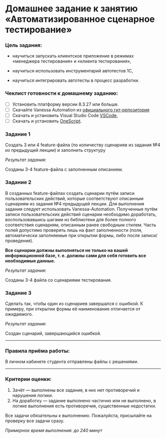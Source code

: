# Домашнее задание к занятию «Автоматизированное сценарное тестирование»


### Цель задания:

* научиться запускать клиентское приложение в режимах «менеджера тестирования» и «клиента тестирования»,

* научиться использовать инструментарий автотестов 1С,

* научиться интегрировать автотесты в процесс разработки.

### Чеклист готовности к домашнему заданию:

- [ ] Установить платформу версии 8.3.27 или больше.
- [ ] Скачайте Vanessa Automation из [официального гит-репозитория](https://pr-mex.github.io/vanessa-automation/dev/)
- [ ] Скачать и установить Visual Studio Code [VSCode](https://code.visualstudio.com/download),
- [ ] Скачать и установить [OneScript](https://oscript.io/downloads).

### Задание 1

Создать 3 или 4 feature-файла (по количеству сценариев из задания №4 из предыдущей лекции) и заполнить структуру 



*Результат задания:*

Созданы 3-4 feature-файла с заполненным описанием.

### Задание 2

В созданных feature-файлах создать сценарии путём записи пользовательских действий, которые соответствуют описанным сценариям из задания №4 предыдущей лекции.
Для выполнения задания следует использовать Vanessa-Automation. Полученные путём записи пользовательских действий сценарии необходимо доработать, воспользовавшись шагами из библиотеки для более полного соответствия сценариям, описанным ранее свободным стилем. Часть полей допустимо проверять лишь на факт заполненности (поля, автоматически заполняемые при открытии формы, либо после записи/проведения).

**Все сценарии должны выполняться не только на вашей информационной базе, т. е. должны сами для себя готовить все необходимые данные.**

*Результат задания:*

Созданы 3-4 файла со сценариями тестирования.


### Задание 3

Сделать так, чтобы один из сценариев завершался с ошибкой. К примеру, при открытии формы её наименование отличается от ожидаемого.

*Результат задания:*

Создан сценарий, завершающийся ошибкой.

------

### Правила приёма работы:

В личном кабинете студента отправлены файлы с решениями.

------

### Критерии оценки:

1. Зачёт — выполнены все задания, в них нет противоречий и нарушения логики. 
2. На доработку — задание выполнено частично или не выполнено, в логике выполнения есть противоречия, существенные недостатки.


Все задачи обязательны к выполнению. Пожалуйста, присылайте на проверку все задачи сразу.



*Примерное время выполнения: до 240 минут*


